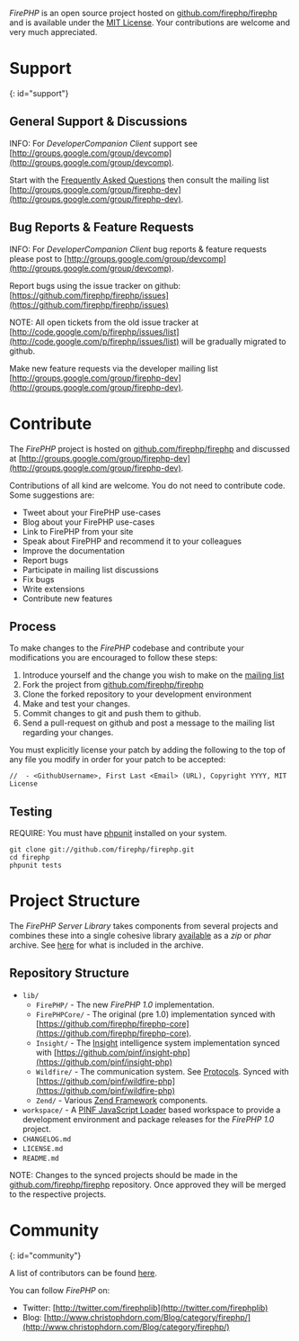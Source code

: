
*FirePHP* is an open source project hosted on [github.com/firephp/firephp](https://github.com/firephp/firephp) 
and is available under the [MIT License](http://github.com/cadorn/firephp-libs/blob/master/programs/standalone/LICENSE).
Your contributions are welcome and very much appreciated.

Support
=======
{: id="support"}

General Support & Discussions
-----------------------------

INFO: For *DeveloperCompanion Client* support see [http://groups.google.com/group/devcomp](http://groups.google.com/group/devcomp).

Start with the [Frequently Asked Questions](FAQ) then consult the mailing list 
[http://groups.google.com/group/firephp-dev](http://groups.google.com/group/firephp-dev).


Bug Reports & Feature Requests
------------------------------

INFO: For *DeveloperCompanion Client* bug reports & feature requests please post to [http://groups.google.com/group/devcomp](http://groups.google.com/group/devcomp).

Report bugs using the issue tracker on github: [https://github.com/firephp/firephp/issues](https://github.com/firephp/firephp/issues)

NOTE: All open tickets from the old issue tracker at 
[http://code.google.com/p/firephp/issues/list](http://code.google.com/p/firephp/issues/list) will be
gradually migrated to github.

Make new feature requests via the developer mailing list [http://groups.google.com/group/firephp-dev](http://groups.google.com/group/firephp-dev).


Contribute
==========

The *FirePHP* project is hosted on [github.com/firephp/firephp](https://github.com/firephp/firephp) and discussed
at [http://groups.google.com/group/firephp-dev](http://groups.google.com/group/firephp-dev).

Contributions of all kind are welcome. You do not need to contribute code. Some suggestions are:

  * Tweet about your FirePHP use-cases
  * Blog about your FirePHP use-cases
  * Link to FirePHP from your site
  * Speak about FirePHP and recommend it to your colleagues
  * Improve the documentation
  * Report bugs
  * Participate in mailing list discussions
  * Fix bugs
  * Write extensions
  * Contribute new features

Process
-------

To make changes to the *FirePHP* codebase and contribute your modifications you are encouraged to follow these steps:

  1. Introduce yourself and the change you wish to make on the [mailing list](https://github.com/firephp/firephp)
  1. Fork the project from [github.com/firephp/firephp](https://github.com/firephp/firephp)
  2. Clone the forked repository to your development environment
  4. Make and test your changes.
  5. Commit changes to git and push them to github.
  6. Send a pull-request on github and post a message to the mailing list regarding your changes.

You must explicitly license your patch by adding the following to the top of any file you modify in order for your patch to be accepted:

    //  - <GithubUsername>, First Last <Email> (URL), Copyright YYYY, MIT License

Testing
-------

REQUIRE: You must have [phpunit](https://github.com/sebastianbergmann/phpunit/) installed on your system.

    git clone git://github.com/firephp/firephp.git
    cd firephp
    phpunit tests


Project Structure
=================

The *FirePHP Server Library* takes components from several projects and combines these into a single 
cohesive library [available](Install) as a *zip* or *phar* archive. See [here](Download#content) for what is included in the archive.

Repository Structure
--------------------

  * `lib/`
    * `FirePHP/` - The new *FirePHP 1.0* implementation.
    * `FirePHPCore/` - The original (pre 1.0) implementation synced with [https://github.com/firephp/firephp-core](https://github.com/firephp/firephp-core).
    * `Insight/` - The [Insight](Insight) intelligence system implementation synced with [https://github.com/pinf/insight-php](https://github.com/pinf/insight-php)
    * `Wildfire/` - The communication system. See [Protocols](Protocols). Synced with [https://github.com/pinf/wildfire-php](https://github.com/pinf/wildfire-php)
    * `Zend/` - Various [Zend Framework](http://framework.zend.com/) components.
  * `workspace/` - A [PINF JavaScript Loader](https://github.com/pinf/loader-js) based workspace to provide a development environment and package releases for the *FirePHP 1.0* project.
  * `CHANGELOG.md`
  * `LICENSE.md`
  * `README.md`

NOTE: Changes to the synced projects should be made in the [github.com/firephp/firephp](https://github.com/firephp/firephp) 
repository. Once approved they will be merged to the respective projects.


Community
=========
{: id="community"}

A list of contributors can be found [here](https://github.com/firephp/firephp/blob/master/package.json).

You can follow *FirePHP* on:

  * Twitter: [http://twitter.com/firephplib](http://twitter.com/firephplib)
  * Blog: [http://www.christophdorn.com/Blog/category/firephp/](http://www.christophdorn.com/Blog/category/firephp/)
